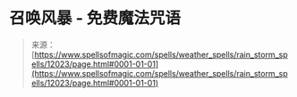<!--yml

category: 未分类

date: 2024-06-12 18:49:29

-->

# 召唤风暴 - 免费魔法咒语

> 来源：[https://www.spellsofmagic.com/spells/weather_spells/rain_storm_spells/12023/page.html#0001-01-01](https://www.spellsofmagic.com/spells/weather_spells/rain_storm_spells/12023/page.html#0001-01-01)
